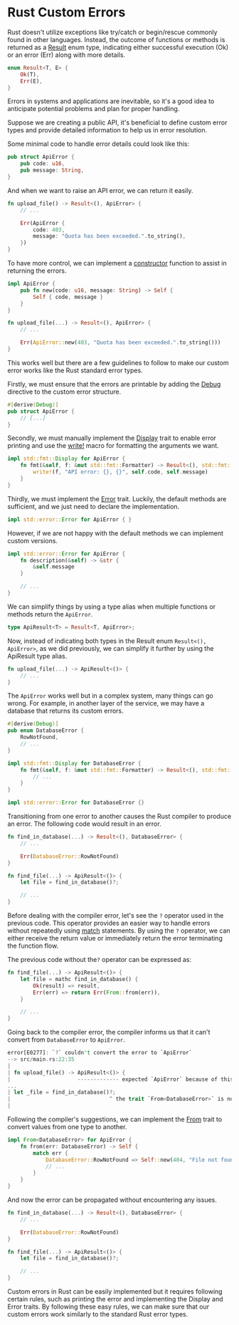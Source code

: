 # Rust Custom Errors

Rust doesn't utilize exceptions like try/catch or begin/rescue commonly found in other languages. Instead, the outcome of functions or methods is returned as a [Result](https://doc.rust-lang.org/std/result/) enum type, indicating either successful execution (Ok) or an error (Err) along with more details.

```rust
enum Result<T, E> {
    Ok(T),
    Err(E),
}
```

Errors in systems and applications are inevitable, so it's a good idea to anticipate potential problems and plan for proper handling.

Suppose we are creating a public API, it's beneficial to define custom error types and provide detailed information to help us in error resolution.

Some minimal code to handle error details could look like this:

```rs
pub struct ApiError {
    pub code: u16,
    pub message: String,
}
```

And when we want to raise an API error, we can return it easily.

```rust
fn upload_file() -> Result<(), ApiError> {
    // ...

    Err(ApiError {
        code: 403,
        message: "Quota has been exceeded.".to_string(),
    })
}
```

To have more control, we can implement a [constructor](https://en.wikipedia.org/wiki/Constructor_%28object-oriented_programming%29) function to assist in returning the errors.

```rust
impl ApiError {
    pub fn new(code: u16, message: String) -> Self {
        Self { code, message }
    }
}

fn upload_file(...) -> Result<(), ApiError> {
    // ...

    Err(ApiError::new(403, "Quota has been exceeded.".to_string()))
}
```

This works well but there are a few guidelines to follow to make our custom error works like the Rust standard error types.

Firstly, we must ensure that the errors are printable by adding the [Debug](https://doc.rust-lang.org/std/fmt/trait.Debug.html) directive to the custom error structure.

```rust
#[derive(Debug)]
pub struct ApiError {
    // [...]
}
```

Secondly, we must manually implement the [Display](https://doc.rust-lang.org/std/fmt/trait.Display.html) trait to enable error printing and use the [write!](https://doc.rust-lang.org/std/macro.write.html) macro for formatting the arguments we want.

```rust
impl std::fmt::Display for ApiError {
    fn fmt(&self, f: &mut std::fmt::Formatter) -> Result<(), std::fmt::Error> {
        write!(f, "API error: {}, {}", self.code, self.message)
    }
}
```

Thirdly, we must implement the [Error](https://doc.rust-lang.org/std/error/trait.Error.html) trait. Luckily, the default methods are sufficient, and we just need to declare the implementation.

```rust
impl std::error::Error for ApiError { }
```

However, if we are not happy with the default methods we can implement custom versions.

```rust
impl std::error::Error for ApiError {
    fn description(&self) -> &str {
        &self.message
    }

    // ...
}
```

We can simplify things by using a type alias when multiple functions or methods return the `ApiError`.

```rust
type ApiResult<T> = Result<T, ApiError>;
```

Now, instead of indicating both types in the Result enum `Result<(), ApiError>`, as we did previously, we can simplify it further by using the ApiResult type alias.

```rust
fn upload_file(...) -> ApiResult<()> {
    // ...
}
```

The `ApiError` works well but in a complex system, many things can go wrong. For example, in another layer of the service, we may have a database that returns its custom errors.

```rs
#[derive(Debug)]
pub enum DatabaseError {
    RowNotFound,
    // ...
}

impl std::fmt::Display for DatabaseError {
    fn fmt(&self, f: &mut std::fmt::Formatter) -> Result<(), std::fmt::Error> {
        // ...
    }
}

impl std::error::Error for DatabaseError {}
```

Transitioning from one error to another causes the Rust compiler to produce an error. The following code would result in an error.

```rust
fn find_in_database(...) -> Result<(), DatabaseError> {
    // ...

    Err(DatabaseError::RowNotFound)
}

fn find_file(...) -> ApiResult<()> {
    let file = find_in_database()?;

    // ...
}
```

Before dealing with the compiler error, let's see the `?` operator used in the previous code. This operator provides an easier way to handle errors without repeatedly using [match](https://doc.rust-lang.org/std/keyword.match.html) statements. By using the `?` operator, we can either receive the return value or immediately return the error terminating the function flow.

The previous code without the`?` operator can be expressed as:

```rust
fn find_file(...) -> ApiResult<()> {
    let file = mathc find_in_database() {
        Ok(result) => result,
        Err(err) => return Err(From::from(err)),
    }

    // ...
}
```

Going back to the compiler error, the compiler informs us that it can't convert from `DatabaseError` to `ApiError`.

```rust
error[E0277]: `?` couldn't convert the error to `ApiError`
--> src/main.rs:22:35
|
| fn upload_file() -> ApiResult<()> {
|                     ------------- expected `ApiError` because of this
...
| let _file = find_in_database()?;
|                               ^ the trait `From<DatabaseError>` is not implemented for `ApiError`
|
```

Following the compiler's suggestions, we can implement the [From](https://doc.rust-lang.org/std/convert/trait.From.html) trait to convert values from one type to another.

```rust
impl From<DatabaseError> for ApiError {
    fn from(err: DatabaseError) -> Self {
        match err {
            DatabaseError::RowNotFound => Self::new(404, "File not found".to_string()),
            // ...
        }
    }
}
```

And now the error can be propagated without encountering any issues.

```rust
fn find_in_database(...) -> Result<(), DatabaseError> {
    // ...

    Err(DatabaseError::RowNotFound)
}

fn find_file(...) -> ApiResult<()> {
    let file = find_in_database()?;

    // ...
}
```

Custom errors in Rust can be easily implemented but it requires following certain rules, such as printing the error and implementing the Display and Error traits. By following these easy rules, we can make sure that our custom errors work similarly to the standard Rust error types.
